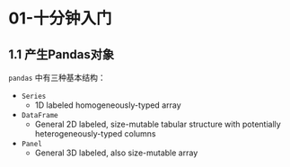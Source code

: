 # 01-十分钟入门

## 1.1 产生Pandas对象

`pandas` 中有三种基本结构：

- `Series`
    - 1D labeled homogeneously-typed array
- `DataFrame`
    - General 2D labeled, size-mutable tabular structure with potentially heterogeneously-typed columns
- `Panel`
    - General 3D labeled, also size-mutable array

